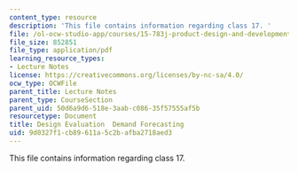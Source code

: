 ```yaml
---
content_type: resource
description: 'This file contains information regarding class 17. '
file: /ol-ocw-studio-app/courses/15-783j-product-design-and-development-spring-2006/9d0327f1cb89611a5c2bafba2718aed3_cls17_dmd_forcst.pdf
file_size: 852851
file_type: application/pdf
learning_resource_types:
- Lecture Notes
license: https://creativecommons.org/licenses/by-nc-sa/4.0/
ocw_type: OCWFile
parent_title: Lecture Notes
parent_type: CourseSection
parent_uid: 50d6a9d6-518e-3aab-c086-35f57555af5b
resourcetype: Document
title: Design Evaluation  Demand Forecasting
uid: 9d0327f1-cb89-611a-5c2b-afba2718aed3
---
```

This file contains information regarding class 17. 